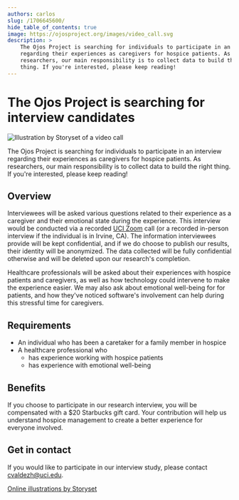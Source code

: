 ```yaml
---
authors: carlos
slug: /1706645600/
hide_table_of_contents: true
image: https://ojosproject.org/images/video_call.svg
description: >
    The Ojos Project is searching for individuals to participate in an interview
    regarding their experiences as caregivers for hospice patients. As
    researchers, our main responsibility is to collect data to build the right
    thing. If you're interested, please keep reading!
---
```

# The Ojos Project is searching for interview candidates

![Illustration by Storyset of a video call](@site/static/images/video_call.svg)

The Ojos Project is searching for individuals to participate in an interview regarding their experiences as caregivers for hospice patients. As researchers, our main responsibility is to collect data to build the right thing. If you're interested, please keep reading!

<!-- truncate -->

## Overview

Interviewees will be asked various questions related to their experience as a caregiver and their emotional state during the experience. This interview would be conducted via a recorded [UCI Zoom](https://uci.zoom.us/) call (or a recorded in-person interview if the individual is in Irvine, CA). The information interviewees provide will be kept confidential, and if we do choose to publish our results, their identity will be anonymized. The data collected will be fully confidential otherwise and will be deleted upon our research's completion.

Healthcare professionals will be asked about their experiences with hospice patients and caregivers, as well as how technology could intervene to make the experience easier. We may also ask about emotional well-being for for patients, and how they've noticed software's involvement can help during this stressful time for caregivers.

## Requirements

- An individual who has been a caretaker for a family member in hospice
- A healthcare professional who
  - has experience working with hospice patients
  - has experience with emotional well-being

## Benefits

If you choose to participate in our research interview, you will be compensated with a $20 Starbucks gift card. Your contribution will help us understand hospice management to create a better experience for everyone involved.

## Get in contact

If you would like to participate in our interview study, please contact [cvaldezh@uci.edu](mailto:cvaldezh@uci.edu).

[Online illustrations by Storyset](https://storyset.com/online)
